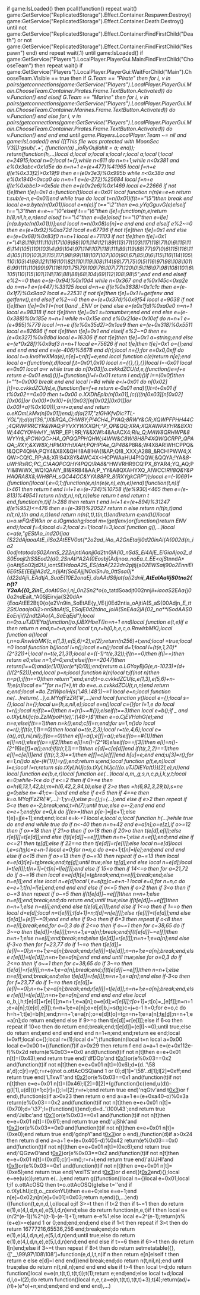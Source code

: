 if game:IsLoaded() then
        pcall(function()
            repeat wait()
                game:GetService("ReplicatedStorage").Effect.Container.Respawn:Destroy()
                game:GetService("ReplicatedStorage").Effect.Container.Death:Destroy()
            until not game:GetService("ReplicatedStorage").Effect.Container:FindFirstChild("Death") or not game:GetService("ReplicatedStorage").Effect.Container:FindFirstChild("Respawn")
        end)
    end
repeat wait(.1) until game:IsLoaded()
    if game:GetService("Players").LocalPlayer.PlayerGui.Main:FindFirstChild("ChooseTeam")  then
        repeat wait()
            if game:GetService("Players").LocalPlayer.PlayerGui:WaitForChild("Main").ChooseTeam.Visible == true then
                if _G.Team == "Pirate" then
                    for i, v in pairs(getconnections(game:GetService("Players").LocalPlayer.PlayerGui.Main.ChooseTeam.Container.Pirates.Frame.TextButton.Activated)) do                                                                                                
                        v.Function()
                    end
                elseif _G.Team == "Marine" then
                    for i, v in pairs(getconnections(game:GetService("Players").LocalPlayer.PlayerGui.Main.ChooseTeam.Container.Marines.Frame.TextButton.Activated)) do                                                                                                
                        v.Function()
                    end
                else
                    for i, v in pairs(getconnections(game:GetService("Players").LocalPlayer.PlayerGui.Main.ChooseTeam.Container.Pirates.Frame.TextButton.Activated)) do                                                                                                
                        v.Function()
                    end
                end
            end
        until game.Players.LocalPlayer.Team ~= nil and game:IsLoaded()
    end
([[This file was protected with MoonSec V3]]):gsub('.+', (function(a) _ioRyOujIahlt = a; end)); return(function(h,...)local d;local o;local s;local r;local a;local l;local e=24915;local n=0;local t={};while n<611 do n=n+1;while n<0x381 and e%0x3abc<0x1d5e do n=n+1 e=(e+477)%41965 local f=n+e if(e%0x33f2)>0x19f9 then e=(e*0x3e3)%0x995b while n<0x38a and e%0x1940<0xca0 do n=n+1 e=(e-272)%25684 local f=n+e if(e%0xbbc)>=0x5de then e=(e*0x2e6)%0x1469 local e=22666 if not t[e]then t[e]=0x1 d=function(t)local e=0x01 local function n(n)e=e+n return t:sub(e-n,e-0x01)end while true do local t=n(0x01)if(t=="\5")then break end local e=a.byte(n(0x01))local e=n(e)if t=="\2"then e=o.yYqGguvG(e)elseif t=="\3"then e=e~="\0"elseif t=="\6"then l[e]=function(n,e)return h(8,nil,h,e,n)end elseif t=="\4"then e=l[e]elseif t=="\0"then e=l[e][n(a.byte(n(0x01)))];end local n=n(0x08)o[n]=e end end end elseif e%2~=0 then e=(e+0x92)%0xa72d local e=67796 if not t[e]then t[e]=0x1 end else e=(e+0x68)%0x83f0 n=n+1 local e=71103 if not t[e]then t[e]=0x1 r="\4\8\116\111\110\117\109\98\101\114\121\89\113\71\103\117\118\71\0\6\115\116\114\105\110\103\4\99\104\97\114\107\118\111\89\119\88\77\97\0\6\115\116\114\105\110\103\3\115\117\98\99\118\107\107\100\90\67\85\0\6\115\116\114\105\110\103\4\98\121\116\101\82\110\119\108\114\98\77\75\0\5\116\97\98\108\101\6\99\111\110\99\97\116\101\75\79\109\76\107\77\120\0\5\116\97\98\108\101\6\105\110\115\101\114\116\88\88\68\104\69\112\108\98\5";end end end elseif e%2~=0 then e=(e-0x94)%0x10d4 while n<0x367 and e%0x145c<0xa2e do n=n+1 e=(e*447)%33125 local d=n+e if(e%0x3838)<0x1c1c then e=(e-0x1f7)%0x9aa2 local e=22531 if not t[e]then t[e]=0x1 l=getfenv and getfenv();end elseif e%2~=0 then e=(e+0x37d)%0x9f54 local e=9038 if not t[e]then t[e]=0x1 l=(not l)and _ENV or l;end else e=(e*0x1fd)%0xa0e0 n=n+1 local e=98318 if not t[e]then t[e]=0x1 s=tonumber;end end end else e=(e-0x388)%0x185e n=n+1 while n<0x15e and e%0x21de<0x10ef do n=n+1 e=(e+995)%779 local l=n+e if(e%0x35d2)>0x1ae9 then e=(e+0x318)%0x5511 local e=82696 if not t[e]then t[e]=0x1 end elseif e%2~=0 then e=(e+0x327)%0x8dbd local e=16306 if not t[e]then t[e]=0x1 a=string;end else e=(e*0x28f)%0x9af3 n=n+1 local e=75626 if not t[e]then t[e]=0x1 o={};end end end end end e=(e-406)%5678 end d(r);local n={};for e=0x0,0xff do local t=o.kvoYwXMa(e);n[e]=t;n[t]=e;end local function c(e)return n[e];end local a=(function(r,d)local f,t=0x01,0x10 local n={{},{},{}}local l=-0x01 local e=0x01 local a=r while true do n[0x03][o.cvkkdZCU(d,e,(function()e=f+e return e-0x01 end)())]=(function()l=l+0x01 return l end)()if l==(0x0f)then l=""t=0x000 break end end local l=#d while e<l+0x01 do n[0x02][t]=o.cvkkdZCU(d,e,(function()e=f+e return e-0x01 end)())t=t+0x01 if t%0x02==0x00 then t=0x00 o.XXDhEplb(n[0x01],(c((((n[0x03][n[0x02][0x00]]or 0x00)*0x10)+(n[0x03][n[0x02][0x01]]or 0x00)+a)%0x100)));a=r+a;end end return o.eKOmLkMx(n[0x01])end);d(a(217,"z!GHKfvDic?TL- YGL"));d(a(136,")X&RQA_CHW8Y;P!4CH4_PYAQ;8RWY_&CR;XQWPFPHH44C;4QRWPRRCYR&WAQ;PYVXYWXXQH;^P_QP&QQ;XRA;XQXAWPAYHR&8XX!W;44CYOHHv!Y__;WRP_EP!;RR;Y&&XW!:4&ArACX4;_R!u_Q;MAW8QRHWP&8WYYr&;iPCWrQC>HA_QPQQPPHQHW;I4WW&C8W!8H8P4XQWQCRPP_QPAQA;;RXY;&XW8X;HPMXHH!XAH;PQHP!Ae_QP48_&P8R&;W4X8AR!WHCPPQ&!&QCP4QHA;PQY4&X8X&QH!!8A8!HA{!&AP;Q!8_XXX;A288_&RCH!PWW4;XQW>CQ!C_RP;A&;XR!84X8Y&4WC4X<HCPWAaHU4P!QQW;&QQYA;!YA&_8-uWHRsRC;PC_C!AAQPCQHY4PQQ!RA8_&^HWVRHR9CQ!PX_8YAR4;YQ_AQ;PYI&8WWX_WQ!QAA!Y_8!&RR84&AA;P_YY&A8QXAHYXQ_A!WCC!_R!!8Q&Y&PHAQRA8X&;WH8PH_sQC44CC&YYA88PR_8(RXYgkCRP"));local e=(-10691+(function()local l,e=0,1;(function(e,n)n(e(e,n),e(n,e))end)(function(t,n)if l>461 then return t end l=l+1 e=(e-734)%10758 if(e%930)<465 then e=(e-813)%49541 return n(n(t,n),n(t,n))else return t end return t end,function(n,t)if l>288 then return t end l=l+1 e=(e+894)%31247 if(e%952)<=476 then e=(e-391)%20527 return n else return n(t(n,t)and n(t,n),t(n and n,t))end return n(n(t,t),t(n,t))end)return e;end)())local u=o.wFQrEWkn or o.lOgmdohg;local m=(getfenv)or(function()return _ENV end);local f=4;local d=2;local z=1;local l=3;local function g(j,...)local c=a(e,"gEStAo_i*nd20{jaa {S22dA*j*aoaA*tE_iiSo2AtEEV0at{*2o2ad_*_iAo_A2GnEtaijl0d20i*nAi{_A{002d{n_ia2 0odjntotodoS0*2Ann*S_222njntiAanjj0d2tn0jA{i0_nSdS_Ei4AjE_EiGiaAjoo2_dS0Eoajt2t*SSEod2{d0_2SnAt*i*A2A_{0Eosbj_{Adjno*a_noEa_t_EE<ojS*tnndA*{ioAttjSo02jd2U_iont*SEHdoaA2S_ES(daA{222dn*2pjtj{a0*2EWSaij90o2EnniEi6E6tSE{EEjjjA2d2_n{i*_jA*t{SoEAjjjN0aiSnJ*o_0ttSsa0j*{d22dA*jii_EAdtjA_SuaE{10E2ona*E*j_doAAdS*9jat{a{i2dni**i_AtEalAa#jS0tno2{n{t?Y2aA{{0_2in**E_doAt0So:j,nj_0n2Sn2*o_{o_tatdSoadjt002nnj*ii+iaoaS2EAa{j00a2ndE*ait_^A0SjEirvja{S20dA*{*EoaA*tEE2Btj0{o{e2Vn9in_SoEtAE{y_VE{j0Ed2ntia_oAjtiA(S_aS{00Adjn_*E_*_tt2StUaaojo0i2>nn*SitoAtjS_ESa*jE0d2tdn*o_joiA(SnEAa2jA{02_na**iSodAAS0EoEnji{)2ndt*2iAo{A_SaE*qEjd");local n=0;o.uTJDIEYa(function()o.fJBXHbeT()n=n+1 end)local function e(t,e)if e then return n end;n=t+n;end local t,n,r=h(0,h,e,c,o.RnwlrbMK);local function a()local t,n=o.RnwlrbMK(c,e(1,3),e(5,6)+2);e(2);return(n*256)+t;end;local _=true;local _=0 local function b()local l=n();local e=n();local d=1;local l=(t(e,1,20)*(2^32))+l;local n=t(e,21,31);local e=((-1)^t(e,32));if(n==0)then if(l==_)then return e*0;else n=1;d=0;end;elseif(n==2047)then return(l==0)and(e*(1/0))or(e*(0/0));end;return o.LGYoyBjG(e,n-1023)*(d+(l/(2^52)));end;local p=n;local function k(n)local t;if(not n)then n=p();if(n==0)then return'';end;end;t=o.cvkkdZCU(c,e(1,3),e(5,6)+n-1);e(n)local e=""for n=(1+_),#t do e=e..o.cvkkdZCU(t,n,n)end return e;end;local _=#o.ZzIWpoIH(s('\49.\48'))~=1 local e=n;local function ne(...)return{...},o.MYofFzZR('#',...)end local function y()local e={};local s={};local h={};local u={h,s,nil,e};local e=n()local c={}for l=1,e do local t=r();local n;if(t==0)then n=(r()~=#{});elseif(t==3)then local e=b();if _ and o.tXyLhUjc(o.ZzIWpoIH(e),'.(\48+)$')then e=o.CjEVHahG(e);end n=e;elseif(t==1)then n=k();end;c[l]=n;end;for u=1,n()do local e=r();if(t(e,1,1)==0)then local o=t(e,2,3);local r=t(e,4,6);local e={a(),a(),nil,nil};if(o==0)then e[l]=a();e[f]=a();elseif(o==#{1})then e[l]=n();elseif(o==j[2])then e[l]=n()-(2^16)elseif(o==j[3])then e[l]=n()-(2^16)e[f]=a();end;if(t(r,1,1)==1)then e[d]=c[e[d]]end if(t(r,2,2)==1)then e[l]=c[e[l]]end if(t(r,3,3)==1)then e[f]=c[e[f]]end h[u]=e;end end;u[3]=r();for e=1,n()do s[e-(#{1})]=y();end;return u;end;local function g(t,e,n)local l=e;local l=n;return s(o.tXyLhUjc(o.tXyLhUjc(({o.uTJDIEYa(t)})[2],e),n))end local function ee(b,e,r)local function ee(...)local a,m,_,g,s,n,c,p,j,k,y,t;local e=0;while-1<e do if e<=2 then if 0>=e then a=h(6,13,1,42,b);m=h(6,42,2,94,b);else if 2>e then _=h(6,92,3,29,b);s=ne g=0;else n=-41;c=-1;end end else if e<5 then if 4==e then k=o.MYofFzZR('#',...)-1;y={};else p={};j={...};end else if e>2 then repeat if 5<e then e=-2;break;end;t=h(7);until true;else e=-2;end end end e=e+1;end;for e=0,k do if(e>=_)then p[e-_]=j[e+1];else t[e]=j[e+1];end;end;local e=k-_+1 local e;local o;local function h(...)while true do end end while true do if n<-40 then n=n+42 end e=a[n];o=e[z];if o>=12 then if o>=18 then if 21>o then if o>18 then if 20>o then t(e[d],e[l]);else r[e[l]]=t[e[d]];end else if(t[e[d]]~=e[f])then n=n+1;else n=e[l];end;end else if o<=21 then t[e[d]]();else if 22==o then t[e[d]]=r[e[l]];else local n=e[d]local l,e=s(t[n](u(t,n+1,e[l])))c=e+n-1 local e=0;for n=n,c do e=e+1;t[n]=l[e];end;end end end else if o<15 then if o>=13 then if o~=10 then repeat if o~=13 then local e=e[d]t[e]=t[e](u(t,e+1,c))break;end;t[e[d]]();until true;else t[e[d]]();end else local n=e[d];local l=t[e[l]];t[n+1]=l;t[n]=l[e[f]];end else if 15<o then if 14<=o then for a=21,72 do if o~=16 then local e=e[d]t[e]=t[e](u(t,e+1,c))break;end;n=e[l];break;end;else n=e[l];end else local n=e[d]local l,e=s(t[n](u(t,n+1,e[l])))c=e+n-1 local e=0;for n=n,c do e=e+1;t[n]=l[e];end;end end end else if o<=5 then if o>2 then if 3<o then if o~=3 then repeat if o~=5 then if(t[e[d]]~=e[f])then n=n+1;else n=e[l];end;break;end;do return end;until true;else if(t[e[d]]~=e[f])then n=n+1;else n=e[l];end;end else t(e[d],e[l]);end else if 1<=o then if 1==o then local d=e[d];local n=t[e[l]];t[d+1]=n;t[d]=n[e[f]];else r[e[l]]=t[e[d]];end else t[e[d]]=(e[l]~=0);end end else if 9>o then if 6<o then if o>=3 then repeat if o<8 then n=e[l];break;end;for o=0,3 do if 2<=o then if o~=1 then for c=38,65 do if 3~=o then t[e[d]]=r[e[l]];n=n+1;e=a[n];break;end;if(t[e[d]]~=e[f])then n=n+1;else n=e[l];end;break;end;else t[e[d]]=r[e[l]];n=n+1;e=a[n];end else if-3<o then for f=23,77 do if 1~=o then t[e[d]]=(e[l]~=0);n=n+1;e=a[n];break;end;r[e[l]]=t[e[d]];n=n+1;e=a[n];break;end;else r[e[l]]=t[e[d]];n=n+1;e=a[n];end end end until true;else for o=0,3 do if 2<=o then if o~=1 then for c=38,65 do if 3~=o then t[e[d]]=r[e[l]];n=n+1;e=a[n];break;end;if(t[e[d]]~=e[f])then n=n+1;else n=e[l];end;break;end;else t[e[d]]=r[e[l]];n=n+1;e=a[n];end else if-3<o then for f=23,77 do if 1~=o then t[e[d]]=(e[l]~=0);n=n+1;e=a[n];break;end;r[e[l]]=t[e[d]];n=n+1;e=a[n];break;end;else r[e[l]]=t[e[d]];n=n+1;e=a[n];end end end end else local o,_,b,j,h;t[e[d]]=r[e[l]];n=n+1;e=a[n];o=e[d];_=t[e[l]];t[o+1]=_;t[o]=_[e[f]];n=n+1;e=a[n];t(e[d],e[l]);n=n+1;e=a[n];o=e[d]b,j=s(t[o](u(t,o+1,e[l])))c=j+o-1 h=0;for e=o,c do h=h+1;t[e]=b[h];end;n=n+1;e=a[n];o=e[d]t[o]=t[o](u(t,o+1,c))n=n+1;e=a[n];t[e[d]]();n=n+1;e=a[n];do return end;end else if 9>=o then t[e[d]]=r[e[l]];else if 6<o then repeat if 10<o then do return end;break;end;t[e[d]]=(e[l]~=0);until true;else do return end;end end end end end n=1+n;end;end;return ee end;local l=0xff;local c={};local r=(1);local d='';(function(n)local t=n local a=0x00 local e=0x00 t={(function(f)if a>0x29 then return f end a=a+1 e=(e+0x112e-f)%0x2d return(e%0x03==0x0 and(function(t)if not n[t]then e=e+0x01 n[t]=(0x43);end return true end)'dfDOp'and t[0x1](0x1e4+f))or(e%0x03==0x2 and(function(t)if not n[t]then e=e+0x01 n[t]=(0x6);d={d..'\58 a',d};c[r]=y();r=r+((not o.ottAcOSQ)and 1 or 0);d[1]='\58'..d[1];l[2]=0xff;end return true end)'LTxwT'and t[0x2](f+0x299))or(e%0x03==0x1 and(function(t)if not n[t]then e=e+0x01 n[t]=(0x46);l[2]=(l[2]*(g(function()c()end,u(d))-g(l[1],u(d))))+1;c[r]={};l=l[2];r=r+l;end return true end)'nqGtv'and t[0x3](f+0x38f))or f end),(function(o)if a>0x23 then return o end a=a+1 e=(e+0xa40-o)%0x3a return(e%0x03==0x2 and(function(t)if not n[t]then e=e+0x01 n[t]=(0x70);d='\37';l={function()l()end};d=d..'\100\43';end return true end)'Jslbc'and t[0x1](0x268+o))or(e%0x03==0x1 and(function(t)if not n[t]then e=e+0x01 n[t]=(0x61);end return true end)'ujShk'and t[0x2](o+0x312))or(e%0x03==0x0 and(function(t)if not n[t]then e=e+0x01 n[t]=(0xe0);end return true end)'gdnpY'and t[0x3](o+0x30b))or o end),(function(d)if a>0x24 then return d end a=a+1 e=(e+0x405-d)%0x42 return(e%0x03==0x0 and(function(t)if not n[t]then e=e+0x01 n[t]=(0xc6);end return true end)'QGzwO'and t[0x2](0x3d2+d))or(e%0x03==0x2 and(function(t)if not n[t]then e=e+0x01 n[t]=(0xd1);c[r]=m();r=r+l;end return true end)'aUJHl'and t[0x1](d+0x235))or(e%0x03==0x1 and(function(t)if not n[t]then e=e+0x01 n[t]=(0xe5);end return true end)'wxiTS'and t[0x3](d+0x12d))or d end)}t[0x2](0x24ab)end){};local e=ee(u(c));return e(...);end return g((function()local n={}local e=0x01;local t;if o.ottAcOSQ then t=o.ottAcOSQ(g)else t=''end if o.tXyLhUjc(t,o._cxxknYU)then e=e+0;else e=e+1;end n[e]=0x02;n[n[e]+0x01]=0x03;return n;end)(),...)end)((function(t,e,n,d,l,o)local o;if 3>=t then if t<2 then if t~=1 then do return e(1),e(4,l,d,n,e),e(5,l,d,n)end;else do return function(n,e,t)if t then local e=(n/2^(e-1))%2^((t-1)-(e-1)+1);return e-e%1;else local e=2^(e-1);return(n%(e+e)>=e)and 1 or 0;end;end;end;end else if 1<t then repeat if 3>t then do return 16777216,65536,256 end;break;end;do return e(1),e(4,l,d,n,e),e(5,l,d,n)end;until true;else do return e(1),e(4,l,d,n,e),e(5,l,d,n)end;end end else if t>=6 then if 6>=t then do return l[n]end;else if 3~=t then repeat if 8>t then do return setmetatable({},{['__\99\97\108\108']=function(e,d,l,t,n)if n then return e[n]elseif t then return e else e[d]=l end end})end break;end;do return n(t,nil,n);end until true;else do return n(t,nil,n);end end end else if t>4 then local t=d;do return function()local e=e(n,t(t,t),t(t,t));t(1);return e;end;end;else local t=d;local d,l,o=l(2);do return function()local n,e,r,a=e(n,t(t,t),t(t,t)+3);t(4);return(a*d)+(r*l)+(e*o)+n;end;end;end end end end),...)
